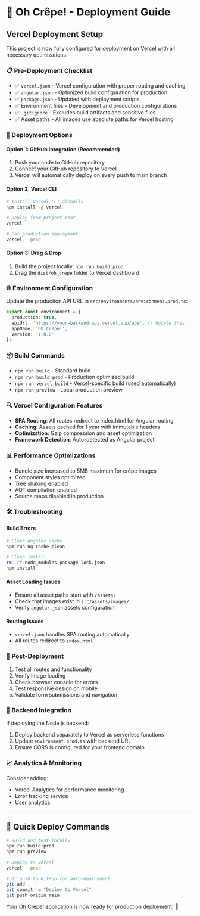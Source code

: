 # 🚀 Oh Crêpe! - Deployment Guide

## Vercel Deployment Setup

This project is now fully configured for deployment on Vercel with all necessary optimizations.

### 📋 Pre-Deployment Checklist

- ✅ `vercel.json` - Vercel configuration with proper routing and caching
- ✅ `angular.json` - Optimized build configuration for production
- ✅ `package.json` - Updated with deployment scripts
- ✅ Environment files - Development and production configurations
- ✅ `.gitignore` - Excludes build artifacts and sensitive files
- ✅ Asset paths - All images use absolute paths for Vercel hosting

### 🔧 Deployment Options

#### Option 1: GitHub Integration (Recommended)
1. Push your code to GitHub repository
2. Connect your GitHub repository to Vercel
3. Vercel will automatically deploy on every push to main branch

#### Option 2: Vercel CLI
```bash
# Install Vercel CLI globally
npm install -g vercel

# Deploy from project root
vercel

# For production deployment
vercel --prod
```

#### Option 3: Drag & Drop
1. Build the project locally: `npm run build:prod`
2. Drag the `dist/oh_crepe` folder to Vercel dashboard

### 🌐 Environment Configuration

Update the production API URL in `src/environments/environment.prod.ts`:
```typescript
export const environment = {
  production: true,
  apiUrl: 'https://your-backend-api.vercel.app/api', // Update this
  appName: 'Oh Crêpe!',
  version: '1.0.0'
};
```

### 📦 Build Commands

- `npm run build` - Standard build
- `npm run build:prod` - Production optimized build
- `npm run vercel-build` - Vercel-specific build (used automatically)
- `npm run preview` - Local production preview

### 🔍 Vercel Configuration Features

- **SPA Routing**: All routes redirect to index.html for Angular routing
- **Caching**: Assets cached for 1 year with immutable headers
- **Optimization**: Gzip compression and asset optimization
- **Framework Detection**: Auto-detected as Angular project

### 📊 Performance Optimizations

- Bundle size increased to 5MB maximum for crêpe images
- Component styles optimized
- Tree shaking enabled
- AOT compilation enabled
- Source maps disabled in production

### 🛠️ Troubleshooting

#### Build Errors
```bash
# Clear Angular cache
npm run ng cache clean

# Clean install
rm -rf node_modules package-lock.json
npm install
```

#### Asset Loading Issues
- Ensure all asset paths start with `/assets/`
- Check that images exist in `src/assets/images/`
- Verify `angular.json` assets configuration

#### Routing Issues
- `vercel.json` handles SPA routing automatically
- All routes redirect to `index.html`

### 🔗 Post-Deployment

1. Test all routes and functionality
2. Verify image loading
3. Check browser console for errors
4. Test responsive design on mobile
5. Validate form submissions and navigation

### 🔧 Backend Integration

If deploying the Node.js backend:
1. Deploy backend separately to Vercel as serverless functions
2. Update `environment.prod.ts` with backend URL
3. Ensure CORS is configured for your frontend domain

### 📈 Analytics & Monitoring

Consider adding:
- Vercel Analytics for performance monitoring
- Error tracking service
- User analytics

---

## 🎯 Quick Deploy Commands

```bash
# Build and test locally
npm run build:prod
npm run preview

# Deploy to Vercel
vercel --prod

# Or push to GitHub for auto-deployment
git add .
git commit -m "Deploy to Vercel"
git push origin main
```

Your Oh Crêpe! application is now ready for production deployment! 🥞